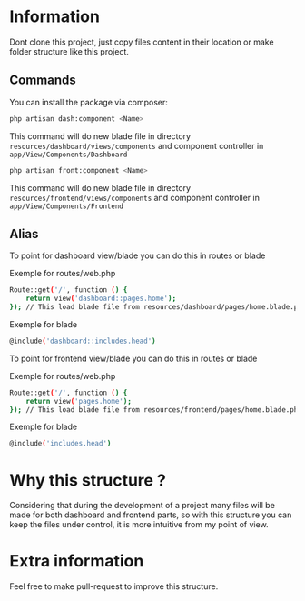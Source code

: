 # Information

Dont clone this project, just copy files content in their location or make folder structure like this project.

## Commands

You can install the package via composer:

```bash
php artisan dash:component <Name>
```

This command will do new blade file in directory `resources/dashboard/views/components` and component controller in `app/View/Components/Dashboard`

```bash
php artisan front:component <Name>
```

This command will do new blade file in directory `resources/frontend/views/components` and component controller in `app/View/Components/Frontend`

## Alias

To point for dashboard view/blade you can do this in routes or blade

Exemple for routes/web.php

```bash
Route::get('/', function () {
    return view('dashboard::pages.home');
}); // This load blade file from resources/dashboard/pages/home.blade.php
```

Exemple for blade

```bash
@include('dashboard::includes.head')
```

To point for frontend view/blade you can do this in routes or blade

Exemple for routes/web.php

```bash
Route::get('/', function () {
    return view('pages.home');
}); // This load blade file from resources/frontend/pages/home.blade.php
```

Exemple for blade

```bash
@include('includes.head')
```

# Why this structure ?

Considering that during the development of a project many files will be made for both dashboard and frontend parts, so with this structure you can keep the files under control, it is more intuitive from my point of view.

# Extra information

Feel free to make pull-request to improve this structure.
